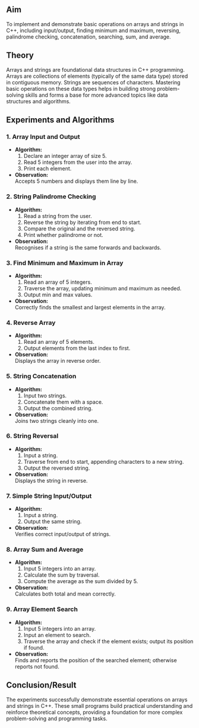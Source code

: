 ## **Aim**
To implement and demonstrate basic operations on arrays and strings in C++, including input/output, finding minimum and maximum, reversing, palindrome checking, concatenation, searching, sum, and average.

## **Theory**
Arrays and strings are foundational data structures in C++ programming. Arrays are collections of elements (typically of the same data type) stored in contiguous memory. Strings are sequences of characters. Mastering basic operations on these data types helps in building strong problem-solving skills and forms a base for more advanced topics like data structures and algorithms.

## **Experiments and Algorithms**

### **1. Array Input and Output**
- **Algorithm:**  
  1. Declare an integer array of size 5.  
  2. Read 5 integers from the user into the array.  
  3. Print each element.
- **Observation:**  
  Accepts 5 numbers and displays them line by line.

### **2. String Palindrome Checking**
- **Algorithm:**  
  1. Read a string from the user.  
  2. Reverse the string by iterating from end to start.  
  3. Compare the original and the reversed string.  
  4. Print whether palindrome or not.
- **Observation:**  
  Recognises if a string is the same forwards and backwards.

### **3. Find Minimum and Maximum in Array**
- **Algorithm:**  
  1. Read an array of 5 integers.  
  2. Traverse the array, updating minimum and maximum as needed.  
  3. Output min and max values.
- **Observation:**  
  Correctly finds the smallest and largest elements in the array.

### **4. Reverse Array**
- **Algorithm:**  
  1. Read an array of 5 elements.  
  2. Output elements from the last index to first.
- **Observation:**  
  Displays the array in reverse order.

### **5. String Concatenation**
- **Algorithm:**  
  1. Input two strings.  
  2. Concatenate them with a space.  
  3. Output the combined string.
- **Observation:**  
  Joins two strings cleanly into one.

### **6. String Reversal**
- **Algorithm:**  
  1. Input a string.  
  2. Traverse from end to start, appending characters to a new string.  
  3. Output the reversed string.
- **Observation:**  
  Displays the string in reverse.

### **7. Simple String Input/Output**
- **Algorithm:**  
  1. Input a string.  
  2. Output the same string.
- **Observation:**  
  Verifies correct input/output of strings.

### **8. Array Sum and Average**
- **Algorithm:**  
  1. Input 5 integers into an array.  
  2. Calculate the sum by traversal.  
  3. Compute the average as the sum divided by 5.
- **Observation:**  
  Calculates both total and mean correctly.

### **9. Array Element Search**
- **Algorithm:**  
  1. Input 5 integers into an array.  
  2. Input an element to search.  
  3. Traverse the array and check if the element exists; output its position if found.
- **Observation:**  
  Finds and reports the position of the searched element; otherwise reports not found.

## **Conclusion/Result**
The experiments successfully demonstrate essential operations on arrays and strings in C++. These small programs build practical understanding and reinforce theoretical concepts, providing a foundation for more complex problem-solving and programming tasks.
